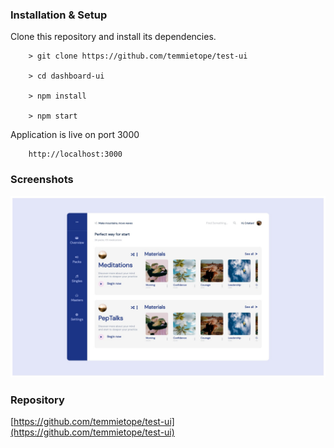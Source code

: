 ### Installation & Setup

  Clone this repository and install its dependencies.

        > git clone https://github.com/temmietope/test-ui

        > cd dashboard-ui

        > npm install

        > npm start

  Application is live on port 3000

        http://localhost:3000


### Screenshots

![](./public/images/screenshot.jpg)


### Repository

[https://github.com/temmietope/test-ui](https://github.com/temmietope/test-ui)